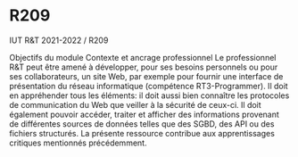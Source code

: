 # R209
IUT R&amp;T 2021-2022 / R209

Objectifs du module Contexte et ancrage professionnel Le professionnel R&T peut être amené à développer, pour ses besoins personnels ou pour ses collaborateurs, un site Web, par exemple pour fournir une interface de présentation du réseau informatique (compétence RT3-Programmer).  Il doit en appréhender tous les éléments: il doit aussi bien connaître les protocoles de communication du Web que veiller à la sécurité de ceux-ci. Il doit également pouvoir accéder, traiter et afficher des informations provenant de différentes sources de données telles que des SGBD, des API ou des fichiers structurés. La présente ressource contribue aux apprentissages critiques mentionnés précédemment.
